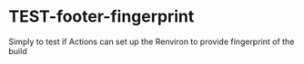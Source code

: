 # TEST-footer-fingerprint
Simply to test if Actions can set up the Renviron to provide fingerprint of the build
